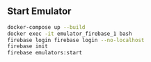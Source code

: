 ## Start Emulator

```bash
docker-compose up --build
docker exec -it emulator_firebase_1 bash
firebase login firebase login --no-localhost
firebase init
firebase emulators:start
```
